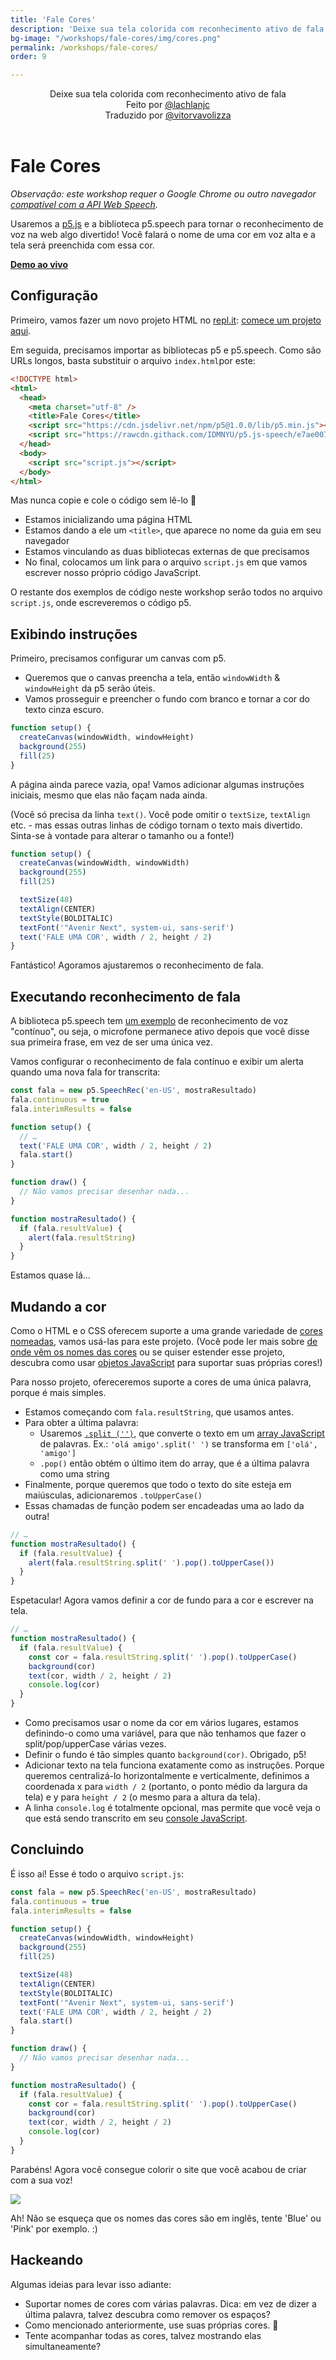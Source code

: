 ```yaml
---
title: 'Fale Cores'
description: 'Deixe sua tela colorida com reconhecimento ativo de fala'  
bg-image: "/workshops/fale-cores/img/cores.png"
permalink: /workshops/fale-cores/
order: 9

---
```


<center>Deixe sua tela colorida com reconhecimento ativo de fala</center>  
<center>Feito por <a href="https://github.com/lachlanjc" target="_blank">@lachlanjc</a></center>
<center>Traduzido por <a href="https://github.com/vitorvavolizza" target="_blank">@vitorvavolizza</a></center>

<br />

# Fale Cores

_Observação: este workshop requer o Google Chrome ou outro navegador [compatível com a API Web Speech](https://caniuse.com/#feat=speech-recognition)._

Usaremos a [p5.js](https://p5js.org) e a biblioteca p5.speech para tornar o reconhecimento de voz na web algo divertido! Você falará o nome de uma cor em voz alta e a tela será preenchida com essa cor.

[**Demo ao vivo**](https://speak-colors.glitch.me)

## Configuração

Primeiro, vamos fazer um novo projeto HTML no [repl.it](https://repl.it): [comece um projeto aqui](https://repl.it/languages/html).

Em seguida, precisamos importar as bibliotecas p5 e p5.speech. Como são URLs longos, basta substituir o arquivo `index.html`por este:

```html
<!DOCTYPE html>
<html>
  <head>
    <meta charset="utf-8" />
    <title>Fale Cores</title>
    <script src="https://cdn.jsdelivr.net/npm/p5@1.0.0/lib/p5.min.js"></script>
    <script src="https://rawcdn.githack.com/IDMNYU/p5.js-speech/e7ae007d61f048fc2379971b0de7d5db8abb7eee/lib/p5.speech.js"></script>
  </head>
  <body>
    <script src="script.js"></script>
  </body>
</html>
```

Mas nunca copie e cole o código sem lê-lo 🙂

- Estamos inicializando uma página HTML
- Estamos dando a ele um `<title>`, que aparece no nome da guia em seu navegador
- Estamos vinculando as duas bibliotecas externas de que precisamos
- No final, colocamos um link para o arquivo `script.js` em que vamos escrever nosso próprio código JavaScript.

O restante dos exemplos de código neste workshop serão todos no arquivo `script.js`, onde escreveremos o código p5.

## Exibindo instruções

Primeiro, precisamos configurar um canvas com p5.

- Queremos que o canvas preencha a tela, então `windowWidth` & `windowHeight` da p5 serão úteis.
- Vamos prosseguir e preencher o fundo com branco e tornar a cor do texto cinza escuro.

```js
function setup() {
  createCanvas(windowWidth, windowHeight)
  background(255)
  fill(25)
}
```

A página ainda parece vazia, opa! Vamos adicionar algumas instruções iniciais, mesmo que elas não façam nada ainda.

(Você só precisa da linha `text()`. Você pode omitir o `textSize`, `textAlign` etc. - mas essas outras linhas de código tornam o texto mais divertido. Sinta-se à vontade para alterar o tamanho ou a fonte!)

```js
function setup() {
  createCanvas(windowWidth, windowWidth)
  background(255)
  fill(25)

  textSize(48)
  textAlign(CENTER)
  textStyle(BOLDITALIC)
  textFont('"Avenir Next", system-ui, sans-serif')
  text('FALE UMA COR', width / 2, height / 2)
}
```

Fantástico! Agoramos ajustaremos o reconhecimento de fala.

## Executando reconhecimento de fala

A biblioteca p5.speech tem [um exemplo](https://github.com/IDMNYU/p5.js-speech/blob/master/examples/05continuousrecognition.html) de reconhecimento de voz "contínuo", ou seja, o microfone permanece ativo depois que você disse sua primeira frase, em vez de ser uma única vez.

Vamos configurar o reconhecimento de fala contínuo e exibir um alerta quando uma nova fala for transcrita:

```js
const fala = new p5.SpeechRec('en-US', mostraResultado)
fala.continuous = true
fala.interimResults = false

function setup() {
  // …
  text('FALE UMA COR', width / 2, height / 2)
  fala.start()
}

function draw() {
  // Não vamos precisar desenhar nada...
}

function mostraResultado() {
  if (fala.resultValue) {
    alert(fala.resultString)
  }
}
```

Estamos quase lá...

## Mudando a cor

Como o HTML e o CSS oferecem suporte a uma grande variedade de [cores nomeadas](https://html-color-codes.info/color-names/), vamos usá-las para este projeto. (Você pode ler mais sobre [de onde vêm os nomes das cores](https://www.chenhuijing.com/blog/where-did-css-named-colours-come-from/) ou se quiser estender esse projeto, descubra como usar [objetos JavaScript](https://developer.mozilla.org/en-US/docs/Web/JavaScript/Reference/Global_Objects/Object) para suportar suas próprias cores!)

Para nosso projeto, ofereceremos suporte a cores de uma única palavra, porque é mais simples.

- Estamos começando com `fala.resultString`, que usamos antes.
- Para obter a última palavra:
  - Usaremos [`.split ('')`](https://developer.mozilla.org/en-US/docs/Web/JavaScript/Reference/Global_Objects/String/split), que converte o texto em um [array JavaScript](https://developer.mozilla.org/en-US/docs/Web/JavaScript/Reference/Global_Objects/Array) de palavras. Ex.: `'olá amigo'.split(' ')` se transforma em `['olá', 'amigo']`
  - `.pop()` então obtém o último item do array, que é a última palavra como uma string
- Finalmente, porque queremos que todo o texto do site esteja em maiúsculas, adicionaremos `.toUpperCase()`
- Essas chamadas de função podem ser encadeadas uma ao lado da outra!

```js
// …
function mostraResultado() {
  if (fala.resultValue) {
    alert(fala.resultString.split(' ').pop().toUpperCase())
  }
}
```

Espetacular! Agora vamos definir a cor de fundo para a cor e escrever na tela.

```js
// …
function mostraResultado() {
  if (fala.resultValue) {
    const cor = fala.resultString.split(' ').pop().toUpperCase()
    background(cor)
    text(cor, width / 2, height / 2)
    console.log(cor)
  }
}
```

- Como precisamos usar o nome da cor em vários lugares, estamos definindo-o como uma variável, para que não tenhamos que fazer o split/pop/upperCase várias vezes.
- Definir o fundo é tão simples quanto `background(cor)`. Obrigado, p5!
- Adicionar texto na tela funciona exatamente como as instruções. Porque queremos centralizá-lo horizontalmente e verticalmente, definimos a coordenada x para `width / 2` (portanto, o ponto médio da largura da tela) e y para `height / 2` (o mesmo para a altura da tela).
- A linha `console.log` é totalmente opcional, mas permite que você veja o que está sendo transcrito em seu [console JavaScript](https://developers.google.com/web/tools/chrome-devtools/console/log).

##  Concluindo 

É isso aí! Esse é todo o arquivo `script.js`:

```js
const fala = new p5.SpeechRec('en-US', mostraResultado)
fala.continuous = true
fala.interimResults = false

function setup() {
  createCanvas(windowWidth, windowHeight)
  background(255)
  fill(25)

  textSize(48)
  textAlign(CENTER)
  textStyle(BOLDITALIC)
  textFont('"Avenir Next", system-ui, sans-serif')
  text('FALE UMA COR', width / 2, height / 2)
  fala.start()
}

function draw() {
  // Não vamos precisar desenhar nada...
}

function mostraResultado() {
  if (fala.resultValue) {
    const cor = fala.resultString.split(' ').pop().toUpperCase()
    background(cor)
    text(cor, width / 2, height / 2)
    console.log(cor)
  }
}
```

Parabéns! Agora você consegue colorir o site que você acabou de criar com a sua voz!

![](img/celebration.gif)

Ah! Não se esqueça que os nomes das cores são em inglês, tente 'Blue' ou 'Pink' por exemplo. :)

## Hackeando

Algumas ideias para levar isso adiante:

- Suportar nomes de cores com várias palavras. Dica: em vez de dizer a última palavra, talvez descubra como remover os espaços?
- Como mencionado anteriormente, use suas próprias cores. 👀
- Tente acompanhar todas as cores, talvez mostrando elas simultaneamente?